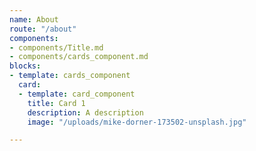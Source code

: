 ```yaml
---
name: About
route: "/about"
components:
- components/Title.md
- components/cards_component.md
blocks:
- template: cards_component
  card:
  - template: card_component
    title: Card 1
    description: A description
    image: "/uploads/mike-dorner-173502-unsplash.jpg"

---
```

